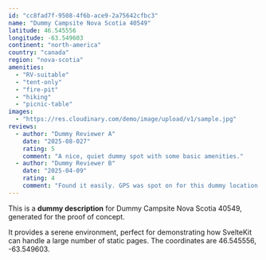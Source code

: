 ```yaml
---
id: "cc8fad7f-9508-4f6b-ace9-2a75642cfbc3"
name: "Dummy Campsite Nova Scotia 40549"
latitude: 46.545556
longitude: -63.549603
continent: "north-america"
country: "canada"
region: "nova-scotia"
amenities:
  - "RV-suitable"
  - "tent-only"
  - "fire-pit"
  - "hiking"
  - "picnic-table"
images:
  - "https://res.cloudinary.com/demo/image/upload/v1/sample.jpg"
reviews:
  - author: "Dummy Reviewer A"
    date: "2025-08-027"
    rating: 5
    comment: "A nice, quiet dummy spot with some basic amenities."
  - author: "Dummy Reviewer B"
    date: "2025-04-09"
    rating: 4
    comment: "Found it easily. GPS was spot on for this dummy location."
---
```


This is a **dummy description** for Dummy Campsite Nova Scotia 40549, generated for the proof of concept.

It provides a serene environment, perfect for demonstrating how SvelteKit can handle a large number of static pages. The coordinates are 46.545556, -63.549603.
